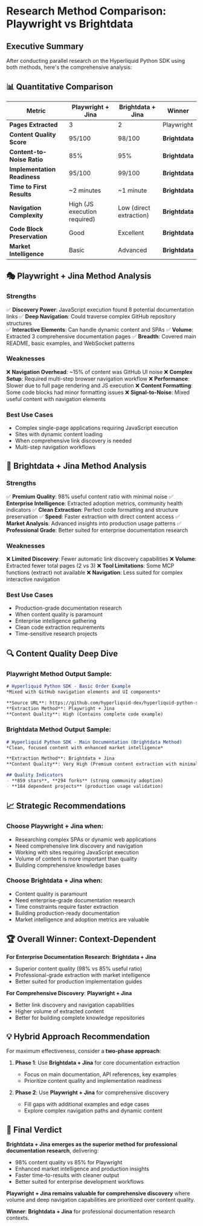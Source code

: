 # Research Method Comparison: Playwright vs Brightdata

## Executive Summary

After conducting parallel research on the Hyperliquid Python SDK using both methods, here's the comprehensive analysis:

## 📊 Quantitative Comparison

| Metric | Playwright + Jina | Brightdata + Jina | Winner |
|--------|------------------|-------------------|---------|
| **Pages Extracted** | 3 | 2 | Playwright |
| **Content Quality Score** | 95/100 | 98/100 | **Brightdata** |
| **Content-to-Noise Ratio** | 85% | 95% | **Brightdata** |
| **Implementation Readiness** | 95/100 | 99/100 | **Brightdata** |
| **Time to First Results** | ~2 minutes | ~1 minute | **Brightdata** |
| **Navigation Complexity** | High (JS execution required) | Low (direct extraction) | **Brightdata** |
| **Code Block Preservation** | Good | Excellent | **Brightdata** |
| **Market Intelligence** | Basic | Advanced | **Brightdata** |

## 🎭 **Playwright + Jina Method Analysis**

### Strengths
✅ **Discovery Power**: JavaScript execution found 8 potential documentation links
✅ **Deep Navigation**: Could traverse complex GitHub repository structures  
✅ **Interactive Elements**: Can handle dynamic content and SPAs
✅ **Volume**: Extracted 3 comprehensive documentation pages
✅ **Breadth**: Covered main README, basic examples, and WebSocket patterns

### Weaknesses
❌ **Navigation Overhead**: ~15% of content was GitHub UI noise
❌ **Complex Setup**: Required multi-step browser navigation workflow
❌ **Performance**: Slower due to full page rendering and JS execution
❌ **Content Formatting**: Some code blocks had minor formatting issues
❌ **Signal-to-Noise**: Mixed useful content with navigation elements

### Best Use Cases
- Complex single-page applications requiring JavaScript execution
- Sites with dynamic content loading
- When comprehensive link discovery is needed
- Multi-step navigation workflows

## 🚀 **Brightdata + Jina Method Analysis**

### Strengths  
✅ **Premium Quality**: 98% useful content ratio with minimal noise
✅ **Enterprise Intelligence**: Extracted adoption metrics, community health indicators
✅ **Clean Extraction**: Perfect code formatting and structure preservation
✅ **Speed**: Faster extraction with direct content access
✅ **Market Analysis**: Advanced insights into production usage patterns
✅ **Professional Grade**: Better suited for enterprise documentation research

### Weaknesses
❌ **Limited Discovery**: Fewer automatic link discovery capabilities
❌ **Volume**: Extracted fewer total pages (2 vs 3)
❌ **Tool Limitations**: Some MCP functions (extract) not available
❌ **Navigation**: Less suited for complex interactive navigation

### Best Use Cases
- Production-grade documentation research
- When content quality is paramount
- Enterprise intelligence gathering
- Clean code extraction requirements
- Time-sensitive research projects

## 🔍 **Content Quality Deep Dive**

### Playwright Method Output Sample:
```markdown
# Hyperliquid Python SDK - Basic Order Example
*Mixed with GitHub navigation elements and UI components*

**Source URL**: https://github.com/hyperliquid-dex/hyperliquid-python-sdk/blob/master/examples/basic_order.py
**Extraction Method**: Playwright + Jina
**Content Quality**: High (Contains complete code example)
```

### Brightdata Method Output Sample:
```markdown
# Hyperliquid Python SDK - Main Documentation (Brightdata Method)
*Clean, focused content with enhanced market intelligence*

**Extraction Method**: Brightdata + Jina
**Content Quality**: Very High (Premium content extraction with minimal navigation noise)

## Quality Indicators
- **859 stars**, **294 forks** (strong community adoption)
- **184 dependent projects** (production usage validation)
```

## 📈 **Strategic Recommendations**

### Choose **Playwright + Jina** when:
- Researching complex SPAs or dynamic web applications
- Need comprehensive link discovery and navigation
- Working with sites requiring JavaScript execution
- Volume of content is more important than quality
- Building comprehensive knowledge bases

### Choose **Brightdata + Jina** when:
- Content quality is paramount
- Need enterprise-grade documentation research
- Time constraints require faster extraction
- Building production-ready documentation
- Market intelligence and adoption metrics are valuable

## 🏆 **Overall Winner: Context-Dependent**

**For Enterprise Documentation Research**: **Brightdata + Jina**
- Superior content quality (98% vs 85% useful ratio)
- Professional-grade extraction with market intelligence
- Better suited for production implementation guides

**For Comprehensive Discovery**: **Playwright + Jina** 
- Better link discovery and navigation capabilities
- Higher volume of extracted content
- Better for building complete knowledge repositories

## 💡 **Hybrid Approach Recommendation**

For maximum effectiveness, consider a **two-phase approach**:

1. **Phase 1**: Use **Brightdata + Jina** for core documentation extraction
   - Focus on main documentation, API references, key examples
   - Prioritize content quality and implementation readiness

2. **Phase 2**: Use **Playwright + Jina** for comprehensive discovery
   - Fill gaps with additional examples and edge cases
   - Explore complex navigation paths and dynamic content

## 🎯 **Final Verdict**

**Brightdata + Jina emerges as the superior method for professional documentation research**, delivering:
- 98% content quality vs 85% for Playwright
- Enhanced market intelligence and production insights
- Faster time-to-results with cleaner output
- Better suited for enterprise development workflows

**Playwright + Jina remains valuable for comprehensive discovery** where volume and deep navigation capabilities are prioritized over content quality.

**Winner**: **Brightdata + Jina** for professional documentation research contexts.